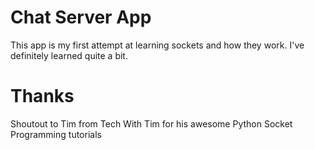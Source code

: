 # Chat Server App

This app is my first attempt at learning sockets and how they work. I've definitely learned quite a bit.

# Thanks

Shoutout to Tim from Tech With Tim for his awesome Python Socket Programming tutorials

